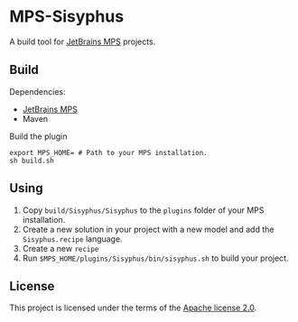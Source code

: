 # MPS-Sisyphus

A build tool for [JetBrains MPS](https://www.jetbrains.com/mps/) projects.

## Build

Dependencies:

* [JetBrains MPS](https://www.jetbrains.com/mps/)
* Maven

Build the plugin

```shell
export MPS_HOME= # Path to your MPS installation.
sh build.sh
```

## Using

1. Copy `build/Sisyphus/Sisyphus` to the `plugins` folder of your MPS installation.
2. Create a new solution in your project with a new model and add the `Sisyphus.recipe` language.
3. Create a new `recipe`
4. Run `$MPS_HOME/plugins/Sisyphus/bin/sisyphus.sh` to build your project.

## License

This project is licensed under the terms of the [Apache license 2.0](LICENSE).